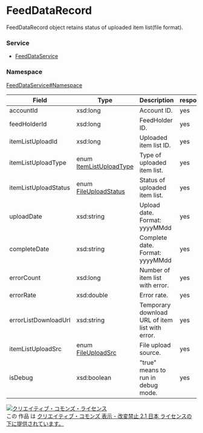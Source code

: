 

# FeedDataRecord

FeedDataRecord object retains status of uploaded item list(file format).

### Service

+ [FeedDataService](../../services/FeedDataService.md)

### Namespace

[FeedDataService#Namespace](../../services/FeedDataService.md#namespace)

| Field | Type | Description | response |
| ----- | ---- | ----------- | -------- |
| accountId | xsd:long | Account ID. | yes | |
| feedHolderId | xsd:long | FeedHolder ID. | yes | |
| itemListUploadId | xsd:long | Uploaded item list ID. | yes | |
| itemListUploadType | enum [ItemListUploadType](./ItemListUploadType.md) | Type of uploaded item list. | yes | |
| itemListUploadStatus | enum [FileUploadStatus](./FileUploadStatus.md) | Status of uploaded item list. | yes | |
| uploadDate | xsd:string | Upload date.<br>Format: yyyyMMdd | yes | |
| completeDate | xsd:string | Complete date.<br>Format: yyyyMMdd | yes | |
| errorCount | xsd:long | Number of item list with error. | yes | |
| errorRate | xsd:double | Error rate. | yes | |
| errorListDownloadUrl | xsd:string | Temporary download URL of item list with error. | yes | |
| itemListUploadSrc | enum [FileUploadSrc](./FileUploadSrc.md) | File upload source. | yes | |
| isDebug | xsd:boolean | "true" means to run in debug mode. | yes | |

<a rel="license" href="http://creativecommons.org/licenses/by-nd/2.1/jp/"><img alt="クリエイティブ・コモンズ・ライセンス" style="border-width:0" src="https://i.creativecommons.org/l/by-nd/2.1/jp/88x31.png" /></a><br />この 作品 は <a rel="license" href="http://creativecommons.org/licenses/by-nd/2.1/jp/">クリエイティブ・コモンズ 表示 - 改変禁止 2.1 日本 ライセンスの下に提供されています。</a>
